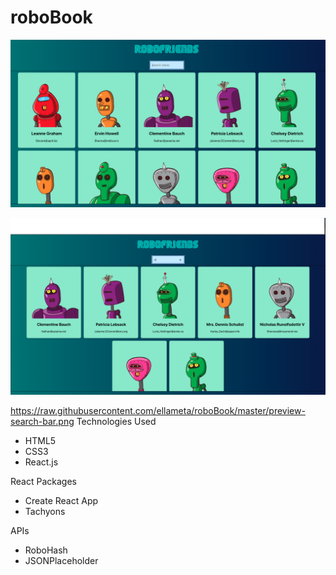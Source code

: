 <h1>roboBook</h1>

![alt text](https://raw.githubusercontent.com/ellameta/roboBook/master/preview.png)

![alt text](https://raw.githubusercontent.com/ellameta/roboBook/master/preview-search-bar.png)


https://raw.githubusercontent.com/ellameta/roboBook/master/preview-search-bar.png
Technologies Used
- HTML5
- CSS3
- React.js

React Packages
- Create React App
- Tachyons

APIs
- RoboHash
- JSONPlaceholder
